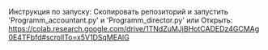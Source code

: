 Инструкция по запуску:
Скопировать репозиторий и запустить 'Programm_accountant.py' и 'Programm_director.py'
или
Открыть: https://colab.research.google.com/drive/1TNdZuMJjBHotCADEDz4GCMAg0E4TFbfd#scrollTo=x5V1DSqMEAlG

